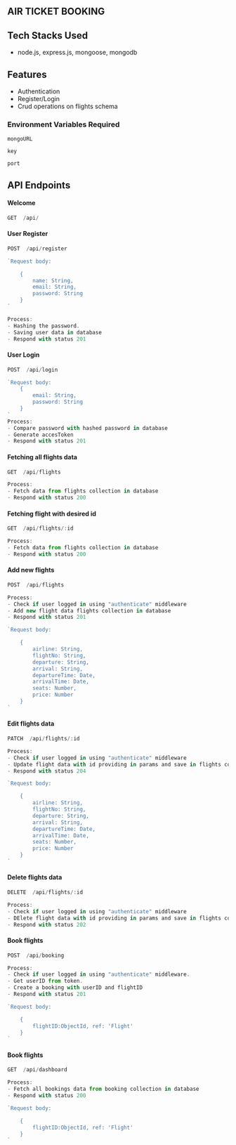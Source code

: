## AIR TICKET BOOKING

## Tech Stacks Used
- node.js, express.js, mongoose, mongodb

## Features 
-  Authentication
-  Register/Login
-  Crud operations on flights schema

### Environment Variables Required
`mongoURL`

`key`

`port` 
   
## API Endpoints
   #### Welcome
```javascript
GET  /api/
```

  #### User Register
```javascript
POST  /api/register

`Request body:

    {
        name: String,
        email: String,
        password: String
    }
`

Process:
- Hashing the password.
- Saving user data in database
- Respond with status 201

```
  #### User Login
```javascript
POST  /api/login

`Request body:
    {
        email: String,
        password: String
    }
`
Process:
- Compare password with hashed password in database
- Generate accesToken
- Respond with status 201

```

  #### Fetching all flights data
```javascript
GET  /api/flights

Process:
- Fetch data from flights collection in database
- Respond with status 200

```

  #### Fetching flight with desired id
```javascript
GET  /api/flights/:id

Process:
- Fetch data from flights collection in database
- Respond with status 200

```

  #### Add new flights
```javascript
POST  /api/flights

Process:
- Check if user logged in using "authenticate" middleware
- Add new flight data flights collection in database
- Respond with status 201

`Request body:

    {
        airline: String,
        flightNo: String,
        departure: String,
        arrival: String,
        departureTime: Date,
        arrivalTime: Date,
        seats: Number,
        price: Number
    }
`

```

  #### Edit flights data
```javascript
PATCH  /api/flights/:id

Process:
- Check if user logged in using "authenticate" middleware
- Update flight data with id providing in params and save in flights collection in database
- Respond with status 204

`Request body:

    {
        airline: String,
        flightNo: String,
        departure: String,
        arrival: String,
        departureTime: Date,
        arrivalTime: Date,
        seats: Number,
        price: Number
    }
`
```

  #### Delete flights data
```javascript
DELETE  /api/flights/:id

Process:
- Check if user logged in using "authenticate" middleware
- DElete flight data with id providing in params and save in flights collection in database
- Respond with status 202

```

  #### Book flights
```javascript
POST  /api/booking

Process:
- Check if user logged in using "authenticate" middleware.
- Get userID from token.
- Create a booking with userID and flightID
- Respond with status 201

`Request body:

    {
        flightID:ObjectId, ref: 'Flight'
    }
`
```

  #### Book flights
```javascript
GET  /api/dashboard

Process:
- Fetch all bookings data from booking collection in database
- Respond with status 200

`Request body:

    {
        flightID:ObjectId, ref: 'Flight'
    }
`
```
